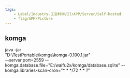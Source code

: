 ```yaml
---
tags:
    - Label/Industry-工业科学/IT/APP/Server/Self-hosted
    - flag/APP/Picture
---
```


## komga

java -jar  \
"D:\TestPortable\komga\komga-0.100.1.jar"  \
--server.port=2559   --komga.database.file="E:/waifu2x/komga/database.sqlite" --komga.libraries-scan-cron="* * */72 * * ?"